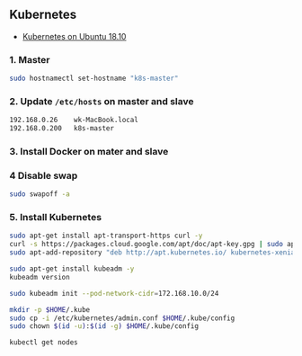 ## Kubernetes

- [Kubernetes on Ubuntu 18.10](https://www.linuxtechi.com/install-configure-kubernetes-ubuntu-18-04-ubuntu-18-10/)

### 1. Master

```bash
sudo hostnamectl set-hostname "k8s-master"
```

### 2. Update `/etc/hosts` on master and slave

```bash
192.168.0.26    wk-MacBook.local
192.168.0.200   k8s-master
```

### 3. Install Docker on mater and slave

### 4 Disable swap

```bash
sudo swapoff -a
```

### 5. Install Kubernetes

```bash
sudo apt-get install apt-transport-https curl -y
curl -s https://packages.cloud.google.com/apt/doc/apt-key.gpg | sudo apt-key add
sudo apt-add-repository "deb http://apt.kubernetes.io/ kubernetes-xenial main"

sudo apt-get install kubeadm -y
kubeadm version

sudo kubeadm init --pod-network-cidr=172.168.10.0/24

mkdir -p $HOME/.kube
sudo cp -i /etc/kubernetes/admin.conf $HOME/.kube/config
sudo chown $(id -u):$(id -g) $HOME/.kube/config

kubectl get nodes
```